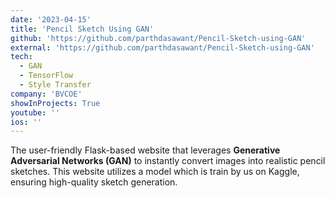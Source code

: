 ```yaml
---
date: '2023-04-15'
title: 'Pencil Sketch Using GAN'
github: 'https://github.com/parthdasawant/Pencil-Sketch-using-GAN'
external: 'https://github.com/parthdasawant/Pencil-Sketch-using-GAN'
tech:
  - GAN
  - TensorFlow
  - Style Transfer
company: 'BVCOE'
showInProjects: True
youtube: ''
ios: ''
---
```


The user-friendly Flask-based website that leverages **Generative Adversarial Networks (GAN)** to instantly convert images into realistic pencil sketches. This website utilizes a model which is train by us on Kaggle, ensuring high-quality sketch generation.
